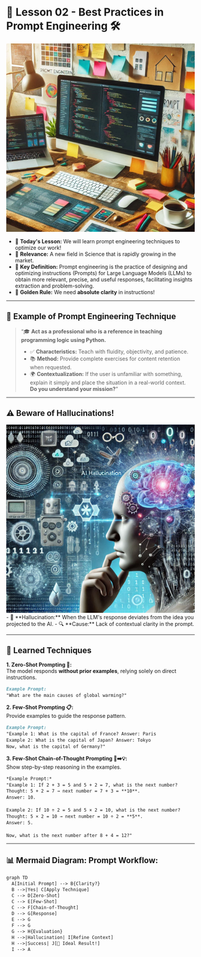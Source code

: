 # 🚀 Lesson 02 - Best Practices in Prompt Engineering 🛠️  
<img src="Images/img_prompt.png" alt="Prompt Engineering">

- 📌 **Today's Lesson:** We will learn prompt engineering techniques to optimize our work!  
- 🌟 **Relevance:** A new field in Science that is rapidly growing in the market.  
- 🧩 **Key Definition:** Prompt engineering is the practice of designing and optimizing instructions (Prompts) for Large Language Models (LLMs) to obtain more relevant, precise, and useful responses, facilitating insights extraction and problem-solving.  
- 🎯 **Golden Rule:** We need **absolute clarity** in instructions!  

---

## 🧪 **Example of Prompt Engineering Technique**  
> “🎓 **Act as a professional who is a reference in teaching programming logic using Python.**  
> - ✅ **Characteristics:** Teach with fluidity, objectivity, and patience.  
> - 📚 **Method:** Provide complete exercises for content retention when requested.  
> - 🌍 **Contextualization:** If the user is unfamiliar with something, explain it simply and place the situation in a real-world context.  
> **Do you understand your mission?**”  

---

## ⚠️ **Beware of Hallucinations!**  
<img src="Images/al_prompt.png" alt="Beware of Hallucinations!">  
- 🤯 **Hallucination:** When the LLM's response deviates from the idea you projected to the AI.  
- 🔍 **Cause:** Lack of contextual clarity in the prompt.  

---

## 🔧 **Learned Techniques**  

**1. Zero-Shot Prompting 🎯:**  
The model responds **without prior examples**, relying solely on direct instructions.  

```markdown  
Example Prompt:
"What are the main causes of global warming?"

```  
**2. Few-Shot Prompting 📋:**  
Provide examples to guide the response pattern.
```markdown 
Example Prompt:
"Example 1: What is the capital of France? Answer: Paris  
Example 2: What is the capital of Japan? Answer: Tokyo  
Now, what is the capital of Germany?"  

```
**3. Few-Shot Chain-of-Thought Prompting 🤔➡️💡:**  
Show step-by-step reasoning in the examples.
```markdown 
*Example Prompt:*  
"Example 1: If 2 + 3 = 5 and 5 + 2 = 7, what is the next number?  
Thought: 5 + 2 = 7 → next number = 7 + 3 = **10**.  
Answer: 10.  

Example 2: If 10 ÷ 2 = 5 and 5 × 2 = 10, what is the next number?  
Thought: 5 × 2 = 10 → next number = 10 ÷ 2 = **5**.  
Answer: 5.  

Now, what is the next number after 8 + 4 = 12?"  

```
---

## 📊 Mermaid Diagram: Prompt Workflow: 

```mermaid
graph TD  
  A[Initial Prompt] --> B{Clarity?}  
  B -->|Yes| C[Apply Technique]  
  C --> D[Zero-Shot]  
  C --> E[Few-Shot]  
  C --> F[Chain-of-Thought]  
  D --> G[Response]  
  E --> G  
  F --> G  
  G --> H{Evaluation}  
  H -->|Hallucination| I[Refine Context]  
  H -->|Success| J[🎉 Ideal Result!]  
  I --> A  